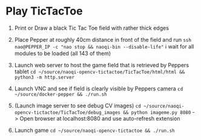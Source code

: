 # Play TicTacToe

1. Print or Draw a black Tic Tac Toe field with rather thick edges

2. Place Pepper at roughly 40cm distance in front of the field and run
`ssh nao@PEPPER_IP -c "nao stop && naoqi-bin --disable-life"`
ℹ️ wait for all modules to be loaded (all 143 of them)

3. Launch web server to host the game field that is retrieved by Peppers tablet
`cd ~/source/naoqi-opencv-tictactoe/TicTacToe/html/html && python3 -m http.server`

4. Launch VNC and see if field is clearly visible by Peppers camera
`cd ~/source/docker-pepper && ./run.sh`

5. (Launch image server to see debug CV images)
`cd ~/source/naoqi-opencv-tictactoe/TicTacToe/debug_images && python imageme.py 8080`
-> Open browser at localhost:8080 and use auto-refresh extension

5. Launch game
`cd ~/source/naoqi-opencv-tictactoe && ./run.sh`
